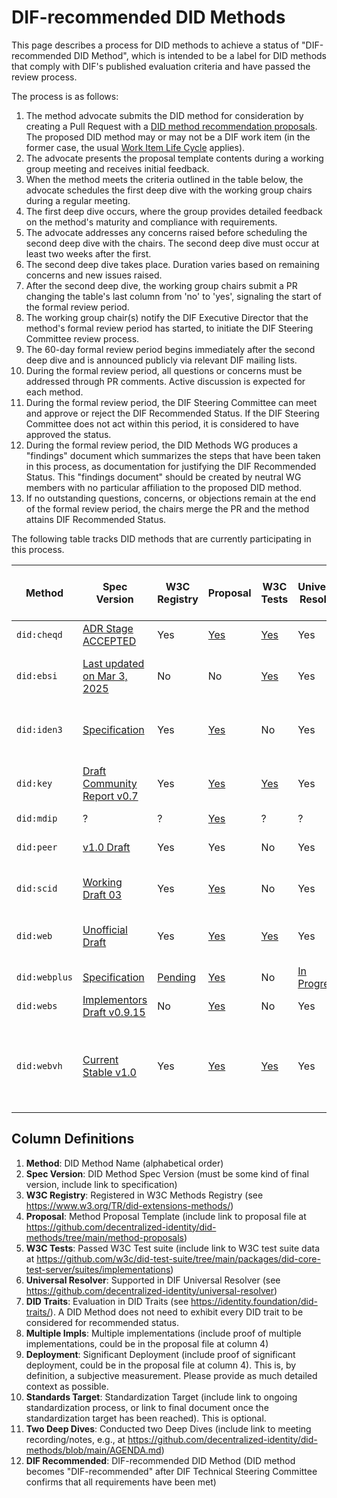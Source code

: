 # DIF-recommended DID Methods

This page describes a process for DID methods to achieve a status of "DIF-recommended DID Method", which is intended to be a label for DID methods that comply with DIF's published evaluation criteria and have passed the review process.

The process is as follows:

1. The method advocate submits the DID method for consideration by creating a Pull Request with a [DID method recommendation proposals](https://github.com/decentralized-identity/did-methods/blob/main/method-proposals/). The proposed DID method may or may not be a DIF work item (in the former case, the usual [Work Item Life Cycle](https://github.com/decentralized-identity/org/blob/main/work-item-lifecycle.md) applies).
1. The advocate presents the proposal template contents during a working group meeting and receives initial feedback.
1. When the method meets the criteria outlined in the table below, the advocate schedules the first deep dive with the working group chairs during a regular meeting.
1. The first deep dive occurs, where the group provides detailed feedback on the method's maturity and compliance with requirements.
1. The advocate addresses any concerns raised before scheduling the second deep dive with the chairs. The second deep dive must occur at least two weeks after the first.
1. The second deep dive takes place. Duration varies based on remaining concerns and new issues raised.
1. After the second deep dive, the working group chairs submit a PR changing the table's last column from 'no' to 'yes', signaling the start of the formal review period.
1. The working group chair(s) notify the DIF Executive Director that the method's formal review period has started, to initiate the DIF Steering Committee review process.
1. The 60-day formal review period begins immediately after the second deep dive and is announced publicly via relevant DIF mailing lists.
1. During the formal review period, all questions or concerns must be addressed through PR comments. Active discussion is expected for each method.
1. During the formal review period, the DIF Steering Committee can meet and approve or reject the DIF Recommended Status. If the DIF Steering Committee does not act within this period, it is considered to have approved the status.
1. During the formal review period, the DID Methods WG produces a "findings" document which summarizes the steps that have been taken in this process, as documentation for justifying the DIF Recommended Status. This "findings document" should be created by neutral WG members with no particular affiliation to the proposed DID method.
1. If no outstanding questions, concerns, or objections remain at the end of the formal review period, the chairs merge the PR and the method attains DIF Recommended Status.

The following table tracks DID methods that are currently participating in this process.

| Method | Spec Version | W3C Registry | Proposal | W3C Tests | Universal Resolver | DID Traits | Multiple Impls | Deployment | Standards Target | Intro and Deep Dives | DIF Recommended |
|--------|--------------|--------------|----------|-----------|-------------------|------------|----------------|------------|------------------|------------|-----------------|
| `did:cheqd` | [ADR Stage ACCEPTED](https://docs.cheqd.io/product/architecture/adr-list/adr-001-cheqd-did-method) | Yes | [Yes](https://github.com/decentralized-identity/did-methods/blob/main/method-proposals/PROPOSAL-did-cheqd.md) | [Yes](https://github.com/w3c/did-test-suite/blob/main/packages/did-core-test-server/suites/implementations/resolver-did-cheqd.json) | Yes | Yes | ? | ? | ? | [Intro](https://us02web.zoom.us/rec/share/PE6APQDKyAsYzPZdei28K_iQia-Ir5pSMpk-JUpIg0bXleTS7UkegKArlGTuLS6H.hC34Z-8tZbE6n7Cl) | **No** |
| `did:ebsi` | [Last updated on Mar 3, 2025](https://hub.ebsi.eu/vc-framework/did/legal-entities) | No | No | [Yes](https://github.com/w3c/did-test-suite/blob/main/packages/did-core-test-server/suites/implementations/did-ebsi.json) | Yes | No | ? | ? | (maybe) European standards organization | 0 | **No** |
| `did:iden3` | [Specification](https://github.com/iden3/did-iden3/blob/main/did-iden3-method.md) | Yes | [Yes](https://github.com/decentralized-identity/did-methods/blob/main/method-proposals/PROPOSAL-did-iden3.md) | No | Yes | Yes | ? | ? | (maybe) European standards organization | 0 | **No** |
| `did:key` | [Draft Community Report v0.7](https://w3c-ccg.github.io/did-key-spec/) | Yes | [Yes](https://github.com/decentralized-identity/did-methods/blob/main/method-proposals/PROPOSAL-did-key.md) | [Yes](https://github.com/w3c/did-test-suite/blob/main/packages/did-core-test-server/suites/implementations/did-key-2020-db.json) | Yes | Yes | ? | ? | W3C Recommendation at W3C DID Methods WG | [Intro](https://github.com/decentralized-identity/did-methods/blob/main/AGENDA.md#meeting---26-mar-2025---1800-cet) | **No** |
| `did:mdip` | ? | ? | [Yes](https://github.com/decentralized-identity/did-methods/blob/main/method-proposals/PROPOSAL-did-mdip.md) | ? | ? | ? | ? | ? | ? | [Intro](https://github.com/decentralized-identity/did-methods/blob/main/AGENDA.md#meeting---08-oct-2025---1800-cest) | **No** |
| `did:peer` | [v1.0 Draft](https://identity.foundation/peer-did-method-spec/) | Yes | Yes | No | Yes | Yes | ? | ? | DIF-Approved Deliverable at DIF ID WG | [Intro](https://github.com/decentralized-identity/did-methods/blob/main/AGENDA.md#meeting---23-apr-2025---1800-cest) | **No** |
| `did:scid` | [Working Draft 03](https://lf-toip.atlassian.net/wiki/spaces/HOME/pages/88572360/DID+SCID+Method+Specification) | Yes | [Yes](https://github.com/decentralized-identity/did-methods/blob/main/method-proposals/PROPOSAL-did-scid.md) | No | Yes | No | ? | ? | ToIP-Approved at ToIP DID SCID Task Force | 0 | **No** |
| `did:web` | [Unofficial Draft](https://w3c-ccg.github.io/did-method-web/) | Yes | [Yes](https://github.com/decentralized-identity/did-methods/blob/main/method-proposals/PROPOSAL-did-web.md) | [Yes](https://github.com/w3c/did-test-suite/blob/main/packages/did-core-test-server/suites/implementations/did-web-spruce.json) | Yes | Yes | ? | ? | W3C Recommendation at W3C DID Methods WG | 0 | **No** |
| `did:webplus` | [Specification](https://ledgerdomain.github.io/did-webplus-spec/) | [Pending](https://github.com/w3c/did-extensions/pull/640) | [Yes](https://github.com/decentralized-identity/did-methods/blob/main/method-proposals/PROPOSAL-did-webplus.md) | No | [In Progress](https://github.com/LedgerDomain/did-webplus) | [Pending](https://github.com/decentralized-identity/did-traits/pull/66) | [Intro](https://github.com/LedgerDomain/did-webplus) | In Progress | [OCI](https://oc-i.org) | [Intro](https://us02web.zoom.us/rec/share/1jJ7EIXc72ARQTQLXK6PXV2-cq0oN7gWlDBXwzD-IkEXpRfnxyxpX2IBZ1rRU23U.saBYCUDcfR2tbKps) | **No** |
| `did:webs` | [Implementors Draft v0.9.15](https://trustoverip.github.io/tswg-did-method-webs-specification/) | No | [Yes](https://github.com/decentralized-identity/did-methods/blob/main/method-proposals/PROPOSAL-did-webs.md) | No | Yes | No | ? | ? | ? | 0 | **No** |
| `did:webvh` | [Current Stable v1.0](https://identity.foundation/didwebvh/v1.0/) | Yes | [Yes](https://github.com/decentralized-identity/did-methods/blob/main/method-proposals/PROPOSAL-did-webvh.md) | [Yes](https://w3c.github.io/did-test-suite/#M51) | Yes  | [Yes](https://identity.foundation/did-traits/#comparison-of-did-methods) | [5](https://didwebvh.info/latest/implementations/)   | [Yes](https://didwebvh.info/latest/implementations/deployments/) | W3C | [Intro](https://us02web.zoom.us/rec/share/AJ5AINNqN0mc-gDtSsKPjgyknBjXViRsVpXklZFcC4vObcrRxAoXQ3c9kCRkmEKA.ZAK46kp3nq77dWIm), [Deep Dive 1](https://us02web.zoom.us/rec/share/6GhsVQ6VCIQiM5YyqkeAr4zg9RxcfxriKSi3tqQp5v0nad7Gdp52uXe5Pm3B26nz.SdHHNRMZJJcWmzZn), [Deep Dive 2](https://us02web.zoom.us/rec/share/lfV6HHLI9JrbIihvji3aChwKMzpKNuAYstXwHjcAAXbBI6pt1e1GTGheEY-vR0G6.xRejirZnUaAxQB3_) | **Yes** - [Findings Document](https://github.com/decentralized-identity/did-methods/blob/main/dif-recommended/findings-did-webvh.md) |

## Column Definitions

1. **Method**: DID Method Name (alphabetical order)
1. **Spec Version**: DID Method Spec Version (must be some kind of final version, include link to specification)
1. **W3C Registry**: Registered in W3C Methods Registry (see <https://www.w3.org/TR/did-extensions-methods/>)
1. **Proposal**: Method Proposal Template (include link to proposal file at <https://github.com/decentralized-identity/did-methods/tree/main/method-proposals>)
1. **W3C Tests**: Passed W3C Test suite (include link to W3C test suite data at <https://github.com/w3c/did-test-suite/tree/main/packages/did-core-test-server/suites/implementations>)
1. **Universal Resolver**: Supported in DIF Universal Resolver (see <https://github.com/decentralized-identity/universal-resolver>)
1. **DID Traits**: Evaluation in DID Traits (see <https://identity.foundation/did-traits/>). A DID Method does not need to exhibit every DID trait to be considered for recommended status.
1. **Multiple Impls**: Multiple implementations (include proof of multiple implementations, could be in the proposal file at column 4)
1. **Deployment**: Significant Deployment (include proof of significant deployment, could be in the proposal file at column 4). This is, by definition, a subjective measurement. Please provide as much detailed context as possible.
1. **Standards Target**: Standardization Target (include link to ongoing standardization process, or link to final document once the standardization target has been reached). This is optional.
1. **Two Deep Dives**: Conducted two Deep Dives (include link to meeting recording/notes, e.g., at <https://github.com/decentralized-identity/did-methods/blob/main/AGENDA.md>)
1. **DIF Recommended**: DIF-recommended DID Method (DID method becomes "DIF-recommended" after DIF Technical Steering Committee confirms that all requirements have been met)
